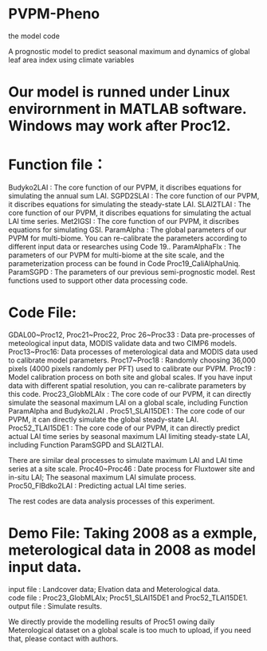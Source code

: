 # PVPM-Pheno
the model code


A prognostic model to predict seasonal maximum and dynamics of global leaf area index using climate variables

# Our model is runned under Linux envirornment in MATLAB software. Windows may work after Proc12.

# Function file：
Budyko2LAI : The core function of our PVPM, it discribes equations for simulating the annual sum LAI. 
SGPD2SLAI : The core function of our PVPM, it discribes equations for simulating the steady-state LAI.
SLAI2TLAI : The core function of our PVPM, it discribes equations for simulating the actual LAI time series.
Met2IGSI : The core function of our PVPM, it discribes equations for simulating GSI.
ParamAlpha : The global parameters of our PVPM for multi-biome.  You can re-calibrate the parameters according to different input data or researches using Code 19..
ParamAlphaFlx : The parameters of our PVPM for multi-biome at the site scale, and the parameterization process can be found in Code Proc19_CaliAlphaUniq. 
ParamSGPD : The parameters of our previous semi-prognostic model. 
Rest functions used to support other data processing code.

# Code File:
GDAL00~Proc12, Proc21~Proc22, Proc 26~Proc33 : Data pre-processes of meteological input data, MODIS validate data and two CIMP6 models.
Proc13~Proc16: Data processes of meterological data and MODIS data used to calibrate model parameters.
Proc17~Proc18 : Randomly choosing 36,000 pixels (4000 pixels randomly per PFT) used to calibrate our PVPM.
Proc19 : Model calibration process on both site and global scales. If you have input data with different spatial resolution, you can re-calibrate parameters by this code. 
Proc23_GlobMLAIx : The core code of our PVPM, it can directly simulate the seasonal maximum LAI on a global scale, including Function ParamAlpha and Budyko2LAI .
Proc51_SLAI15DE1 : The core code of our PVPM, it can directly simulate the global steady-state LAI.
Proc52_TLAI15DE1 : The core code of our PVPM, it can directly predict actual LAI time series by seasonal maximum LAI limiting steady-state LAI, including Function ParamSGPD and SLAI2TLAI.

There are similar deal processes to simulate maximum LAI and LAI time series at a site scale.
Proc40~Proc46 : Date process for Fluxtower site and in-situ LAI; The seasonal maximum LAI simulate process.
Proc50_FlBdko2LAI : Predicting actual LAI time series.

The rest codes are data analysis processes of this experiment.

# Demo File: Taking 2008 as a exmple, meterological data in 2008 as model input data.
input file : Landcover data; Elvation data and Meterological data.      
code file :  Proc23_GlobMLAIx; Proc51_SLAI15DE1 and Proc52_TLAI15DE1.
output file : Simulate results. 

We directly provide the modelling results of Proc51 owing daily Meterological dataset on a global scale is too much to upload, if you need that, please contact with authors.
